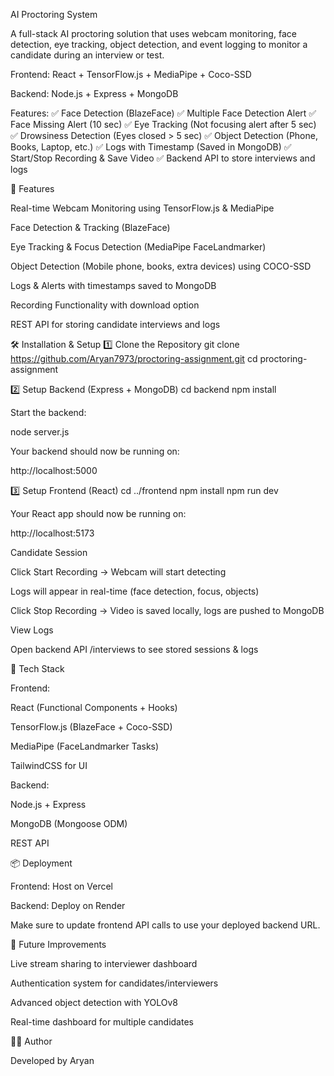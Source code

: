 AI Proctoring System

A full-stack AI proctoring solution that uses webcam monitoring, face detection, eye tracking, object detection, and event logging to monitor a candidate during an interview or test.

Frontend: React + TensorFlow.js + MediaPipe + Coco-SSD

Backend: Node.js + Express + MongoDB

Features:
✅ Face Detection (BlazeFace)
✅ Multiple Face Detection Alert
✅ Face Missing Alert (10 sec)
✅ Eye Tracking (Not focusing alert after 5 sec)
✅ Drowsiness Detection (Eyes closed > 5 sec)
✅ Object Detection (Phone, Books, Laptop, etc.)
✅ Logs with Timestamp (Saved in MongoDB)
✅ Start/Stop Recording & Save Video
✅ Backend API to store interviews and logs


🚀 Features

Real-time Webcam Monitoring using TensorFlow.js & MediaPipe

Face Detection & Tracking (BlazeFace)

Eye Tracking & Focus Detection (MediaPipe FaceLandmarker)

Object Detection (Mobile phone, books, extra devices) using COCO-SSD

Logs & Alerts with timestamps saved to MongoDB

Recording Functionality with download option

REST API for storing candidate interviews and logs

🛠 Installation & Setup
1️⃣ Clone the Repository
git clone https://github.com/Aryan7973/proctoring-assignment.git
cd proctoring-assignment

2️⃣ Setup Backend (Express + MongoDB)
cd backend
npm install

Start the backend:

node server.js


Your backend should now be running on:

http://localhost:5000

3️⃣ Setup Frontend (React)
cd ../frontend
npm install
npm run dev


Your React app should now be running on:

http://localhost:5173

Candidate Session

Click Start Recording → Webcam will start detecting

Logs will appear in real-time (face detection, focus, objects)

Click Stop Recording → Video is saved locally, logs are pushed to MongoDB

View Logs

Open backend API /interviews to see stored sessions & logs

📸 Tech Stack

Frontend:

React (Functional Components + Hooks)

TensorFlow.js (BlazeFace + Coco-SSD)

MediaPipe (FaceLandmarker Tasks)

TailwindCSS for UI

Backend:

Node.js + Express

MongoDB (Mongoose ODM)

REST API

📦 Deployment

Frontend: Host on Vercel

Backend: Deploy on Render

Make sure to update frontend API calls to use your deployed backend URL.

🧠 Future Improvements

Live stream sharing to interviewer dashboard

Authentication system for candidates/interviewers

Advanced object detection with YOLOv8

Real-time dashboard for multiple candidates

👨‍💻 Author

Developed by Aryan


